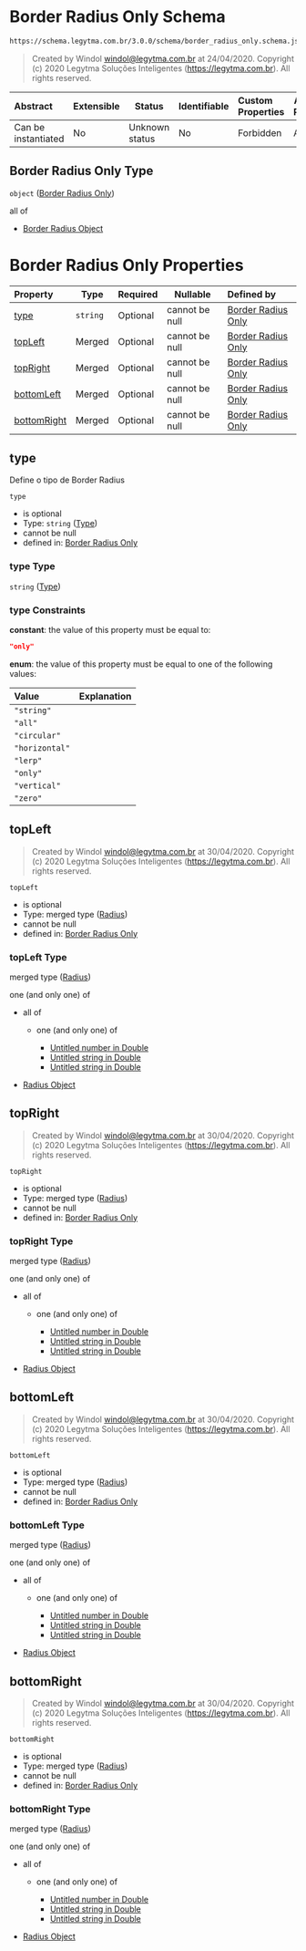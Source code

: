 # Border Radius Only Schema

```txt
https://schema.legytma.com.br/3.0.0/schema/border_radius_only.schema.json
```




> Created by Windol [windol@legytma.com.br](mailto:windol@legytma.com.br) at 24/04/2020.
> Copyright (c) 2020 Legytma Soluções Inteligentes (<https://legytma.com.br>). All rights reserved.
>

| Abstract            | Extensible | Status         | Identifiable | Custom Properties | Additional Properties | Access Restrictions | Defined In                                                                                        |
| :------------------ | ---------- | -------------- | ------------ | :---------------- | --------------------- | ------------------- | ------------------------------------------------------------------------------------------------- |
| Can be instantiated | No         | Unknown status | No           | Forbidden         | Allowed               | none                | [border_radius_only.schema.json](../schema/border_radius_only.schema.json) |

## Border Radius Only Type

`object` ([Border Radius Only](border_radius_only.md))

all of

-   [Border Radius Object](border_radius-oneof-border-radius-object.md)

# Border Radius Only Properties

| Property                    | Type     | Required | Nullable       | Defined by                                                                                                                                                         |
| :-------------------------- | -------- | -------- | -------------- | :----------------------------------------------------------------------------------------------------------------------------------------------------------------- |
| [type](#type)               | `string` | Optional | cannot be null | [Border Radius Only](border_radius_geometry-definitions-type.md) |
| [topLeft](#topLeft)         | Merged   | Optional | cannot be null | [Border Radius Only](border_radius_all-properties-radius.md)              |
| [topRight](#topRight)       | Merged   | Optional | cannot be null | [Border Radius Only](border_radius_all-properties-radius.md)             |
| [bottomLeft](#bottomLeft)   | Merged   | Optional | cannot be null | [Border Radius Only](border_radius_all-properties-radius.md)           |
| [bottomRight](#bottomRight) | Merged   | Optional | cannot be null | [Border Radius Only](border_radius_all-properties-radius.md)          |

## type

Define o tipo de Border Radius


`type`

-   is optional
-   Type: `string` ([Type](border_radius_geometry-definitions-type.md))
-   cannot be null
-   defined in: [Border Radius Only](border_radius_geometry-definitions-type.md)

### type Type

`string` ([Type](border_radius_geometry-definitions-type.md))

### type Constraints

**constant**: the value of this property must be equal to:

```json
"only"
```

**enum**: the value of this property must be equal to one of the following values:

| Value          | Explanation |
| :------------- | ----------- |
| `"string"`     |             |
| `"all"`        |             |
| `"circular"`   |             |
| `"horizontal"` |             |
| `"lerp"`       |             |
| `"only"`       |             |
| `"vertical"`   |             |
| `"zero"`       |             |

## topLeft




> Created by Windol [windol@legytma.com.br](mailto:windol@legytma.com.br) at 30/04/2020.
> Copyright (c) 2020 Legytma Soluções Inteligentes (<https://legytma.com.br>). All rights reserved.
>

`topLeft`

-   is optional
-   Type: merged type ([Radius](border_radius_all-properties-radius.md))
-   cannot be null
-   defined in: [Border Radius Only](border_radius_all-properties-radius.md)

### topLeft Type

merged type ([Radius](border_radius_all-properties-radius.md))

one (and only one) of

-   all of

    -   one (and only one) of

        -   [Untitled number in Double](double-oneof-0.md)
        -   [Untitled string in Double](double-oneof-1.md)
        -   [Untitled string in Double](double-oneof-2.md)
-   [Radius Object](radius-oneof-radius-object.md)

## topRight




> Created by Windol [windol@legytma.com.br](mailto:windol@legytma.com.br) at 30/04/2020.
> Copyright (c) 2020 Legytma Soluções Inteligentes (<https://legytma.com.br>). All rights reserved.
>

`topRight`

-   is optional
-   Type: merged type ([Radius](border_radius_all-properties-radius.md))
-   cannot be null
-   defined in: [Border Radius Only](border_radius_all-properties-radius.md)

### topRight Type

merged type ([Radius](border_radius_all-properties-radius.md))

one (and only one) of

-   all of

    -   one (and only one) of

        -   [Untitled number in Double](double-oneof-0.md)
        -   [Untitled string in Double](double-oneof-1.md)
        -   [Untitled string in Double](double-oneof-2.md)
-   [Radius Object](radius-oneof-radius-object.md)

## bottomLeft




> Created by Windol [windol@legytma.com.br](mailto:windol@legytma.com.br) at 30/04/2020.
> Copyright (c) 2020 Legytma Soluções Inteligentes (<https://legytma.com.br>). All rights reserved.
>

`bottomLeft`

-   is optional
-   Type: merged type ([Radius](border_radius_all-properties-radius.md))
-   cannot be null
-   defined in: [Border Radius Only](border_radius_all-properties-radius.md)

### bottomLeft Type

merged type ([Radius](border_radius_all-properties-radius.md))

one (and only one) of

-   all of

    -   one (and only one) of

        -   [Untitled number in Double](double-oneof-0.md)
        -   [Untitled string in Double](double-oneof-1.md)
        -   [Untitled string in Double](double-oneof-2.md)
-   [Radius Object](radius-oneof-radius-object.md)

## bottomRight




> Created by Windol [windol@legytma.com.br](mailto:windol@legytma.com.br) at 30/04/2020.
> Copyright (c) 2020 Legytma Soluções Inteligentes (<https://legytma.com.br>). All rights reserved.
>

`bottomRight`

-   is optional
-   Type: merged type ([Radius](border_radius_all-properties-radius.md))
-   cannot be null
-   defined in: [Border Radius Only](border_radius_all-properties-radius.md)

### bottomRight Type

merged type ([Radius](border_radius_all-properties-radius.md))

one (and only one) of

-   all of

    -   one (and only one) of

        -   [Untitled number in Double](double-oneof-0.md)
        -   [Untitled string in Double](double-oneof-1.md)
        -   [Untitled string in Double](double-oneof-2.md)
-   [Radius Object](radius-oneof-radius-object.md)
